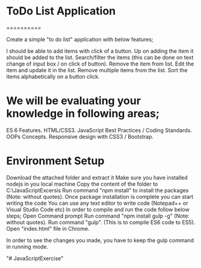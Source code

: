 # ToDo List Application
==========

Create a simple "to do list" application with below features;
 
I should be able to add items with click of a button.
Up on adding the item it should be added to the list.
Search/filter the items (this can be done on text change of input box / on click of button).
Remove the item from list.
Edit the item and update it in the list.
Remove multiple items from the list.
Sort the items alphabetically on a button click.
 
# We will be evaluating your knowledge in following areas;
 
ES 6 Features.
HTML/CSS3.
JavaScript Best Practices / Coding Standards.
OOPs Concepts.
Responsive design with CSS3 / Bootstrap.

# Environment Setup

Download the attached folder and extract it
Make sure you have installed nodejs in you local machine
Copy the content of the folder to C:\JavaScriptExcersis
Run command "npm install" to install the packages (Note: without quotes).
Once package installation is complete you can start writing the code
You can use any text editor to write code (Notepad++ or Visual Studio Code etc)
In order to compile and run the code follow below steps;
Open Command prompt
Run command "npm install gulp -g" (Note: without quotes).
Run command "gulp". (This is to compile ES6 code to ES5). 
Open "index.html" file in Chrome.

In order to see the changes you made, you have to keep the gulp command in running mode.


"# JavaScriptExercise" 
